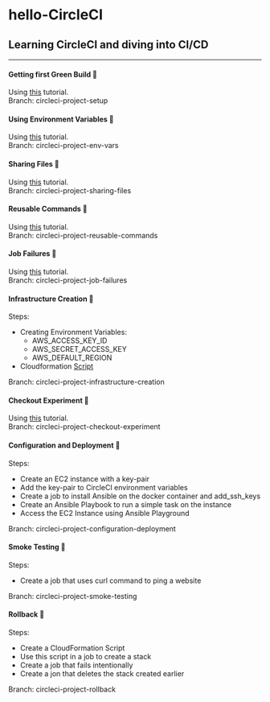 # hello-CircleCI

## Learning CircleCI and diving into CI/CD

---

#### Getting first Green Build  🤙

Using [this](https://circleci.com/docs/2.0/getting-started/) tutorial.\
Branch: circleci-project-setup

#### Using Environment Variables  🤙

Using [this](https://circleci.com/docs/2.0/env-vars/#setting-an-environment-variable-in-a-project) tutorial.\
Branch: circleci-project-env-vars

#### Sharing Files  🤙

Using [this](https://circleci.com/docs/2.0/configuration-reference/#persisttoworkspace) tutorial.\
Branch: circleci-project-sharing-files

#### Reusable Commands  🤙

Using [this](https://circleci.com/docs/2.0/configuration-reference/#commands-requires-version-21) tutorial.\
Branch: circleci-project-reusable-commands

#### Job Failures 🤙

Using [this](https://circleci.com/docs/2.0/configuration-reference/#example) tutorial.\
Branch: circleci-project-job-failures

#### Infrastructure Creation  🤙

Steps:

- Creating Environment Variables:
  - AWS_ACCESS_KEY_ID
  - AWS_SECRET_ACCESS_KEY
  - AWS_DEFAULT_REGION
- Cloudformation [Script](scripts/template.yml)

Branch: circleci-project-infrastructure-creation

#### Checkout Experiment  🤙

Using [this](https://circleci.com/docs/2.0/configuration-reference/#checkout) tutorial.\
Branch: circleci-project-checkout-experiment

#### Configuration and Deployment 🤙

Steps:

- Create an EC2 instance with a key-pair
- Add the key-pair to CircleCI environment variables
- Create a job to install Ansible on the docker container and add_ssh_keys
- Create an Ansible Playbook to run a simple task on the instance
- Access the EC2 Instance using Ansible Playground

Branch: circleci-project-configuration-deployment

#### Smoke Testing 🤙

Steps:

- Create a job that uses curl command to ping a website

Branch: circleci-project-smoke-testing

#### Rollback 🤙

Steps:

- Create a CloudFormation Script
- Use this script in a job to create a stack
- Create a job that fails intentionally
- Create a jon that deletes the stack created earlier

Branch: circleci-project-rollback
